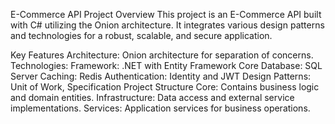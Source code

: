 E-Commerce API Project
Overview
This project is an E-Commerce API built with C# utilizing the Onion architecture. It integrates various design patterns and technologies for a robust, scalable, and secure application.

Key Features
Architecture: Onion architecture for separation of concerns.
Technologies:
Framework: .NET with Entity Framework Core
Database: SQL Server
Caching: Redis
Authentication: Identity and JWT
Design Patterns: Unit of Work, Specification
Project Structure
Core: Contains business logic and domain entities.
Infrastructure: Data access and external service implementations.
Services: Application services for business operations.
